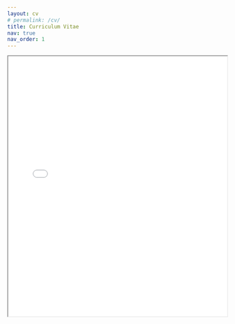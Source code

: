 ```yaml
---
layout: cv
# permalink: /cv/
title: Curriculum Vitae
nav: true
nav_order: 1
---
```


<iframe src="assets/pdf/Gihan_Weeraprameshwara_Curriculum_Vitae.pdf" width="100%" height="600px"></iframe>